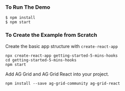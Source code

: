 ### To Run The Demo

```shell
$ npm install
$ npm start
```

### To Create the Example from Scratch

Create the basic app structure with `create-react-app`

```
npx create-react-app getting-started-5-mins-hooks
cd getting-started-5-mins-hooks
npm start
```

Add AG Grid and AG Grid React into your project.

```
npm install --save ag-grid-community ag-grid-react
```
